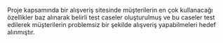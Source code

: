 Proje kapsamında bir alışveriş sitesinde müşterilerin en çok kullanacağı özellikler baz alınarak belirli test caseler oluşturulmuş ve bu caseler test edilerek müşterilerin problemsiz bir şekilde alışveriş yapabilmeleri hedef alınmıştır.
